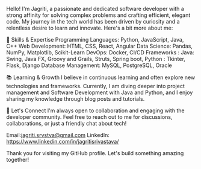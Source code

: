 
Hello! I'm Jagriti, a passionate and dedicated software developer with a strong affinity for solving complex problems and crafting efficient, elegant code. My journey in the tech world has been driven by curiosity and a relentless desire to learn and innovate. Here's a bit more about me:

🌟 Skills & Expertise
Programming Languages: Python, JavaScript, Java, C++
Web Development: HTML, CSS, React, Angular
Data Science: Pandas, NumPy, Matplotlib, Scikit-Learn
DevOps: Docker, CI/CD
Frameworks : 
            Java: Swing, Java FX, Groovy and Grails, Struts, Spring boot,
            Python : Tkinter, Flask, Django
Database Management: MySQL, PostgreSQL, Oracle

📚 Learning & Growth
I believe in continuous learning and often explore new technologies and frameworks. Currently, I am diving deeper into project management and Software Development with Java and Python, and I enjoy sharing my knowledge through blog posts and tutorials.

💬 Let's Connect
I'm always open to collaboration and engaging with the developer community. Feel free to reach out to me for discussions, collaborations, or just a friendly chat about tech!

Email:jagriti.srvstva@gmail.com
LinkedIn: https://www.linkedin.com/in/jagritisrivastava/


Thank you for visiting my GitHub profile. Let's build something amazing together!

